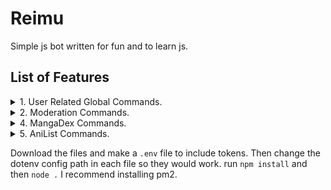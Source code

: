 # Reimu

Simple js bot written for fun and to learn js.

## List of Features

<details>
    <summary>1. User Related Global Commands.</summary>
    <ul>
        <li>Avatar</li>
        <li>Help</li>
        <li>Server information</li>
        <li>User Information</li>
        <li>Quick Markdown</li>
    </ul>
</details>

<details>
    <summary>2. Moderation Commands.</summary>
    <ul>
        <li>Clear</li>
    </ul>
</details>

<details>
    <summary>4. MangaDex Commands. </summary>
    <ul>
        <li>Manga Search</li>
        <li>User Search</li>
        <li>Group Search</li>
    </ul>
</details>

<details>
    <summary>5. AniList Commands. </summary>
    <ul>
        <li>Anime Search</li>
        <li>Manga Search</li>
        <li>User Search</li>
        <li>Character Search</li>
    </ul>
</details>

Download the files and make a ``.env`` file to include tokens.
Then change the dotenv config path in each file so they would work.
run ``npm install`` and then ``node .`` I recommend installing pm2.